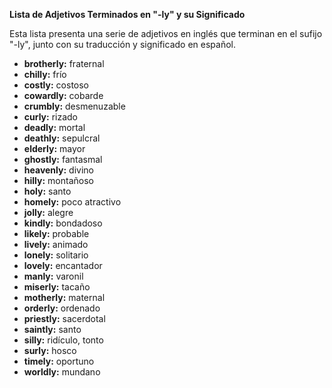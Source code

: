 

**Lista de Adjetivos Terminados en "-ly" y su Significado**

Esta lista presenta una serie de adjetivos en inglés que terminan en el sufijo "-ly", junto con su traducción y significado en español.

*   **brotherly:** fraternal
*   **chilly:** frío
*   **costly:** costoso
*   **cowardly:** cobarde
*   **crumbly:** desmenuzable
*   **curly:** rizado
*   **deadly:** mortal
*   **deathly:** sepulcral
*   **elderly:** mayor
*   **ghostly:** fantasmal
*   **heavenly:** divino
*   **hilly:** montañoso
*   **holy:** santo
*   **homely:** poco atractivo
*   **jolly:** alegre
*   **kindly:** bondadoso
*   **likely:** probable
*   **lively:** animado
*   **lonely:** solitario
*   **lovely:** encantador
*   **manly:** varonil
*   **miserly:** tacaño
*   **motherly:** maternal
*   **orderly:** ordenado
*   **priestly:** sacerdotal
*   **saintly:** santo
*   **silly:** ridículo, tonto
*   **surly:** hosco
*   **timely:** oportuno
*   **worldly:** mundano
